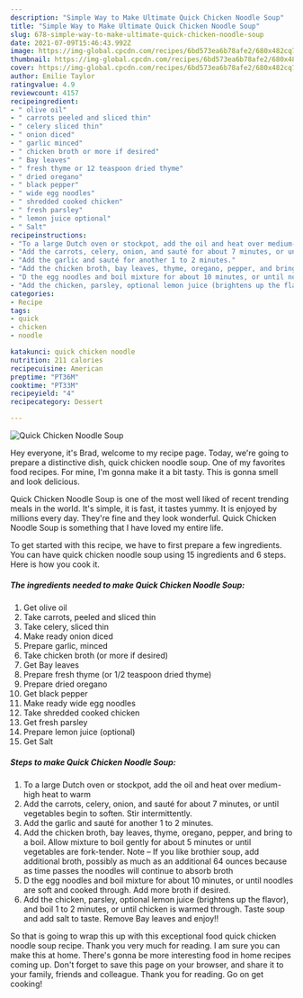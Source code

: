 ```yaml
---
description: "Simple Way to Make Ultimate Quick Chicken Noodle Soup"
title: "Simple Way to Make Ultimate Quick Chicken Noodle Soup"
slug: 678-simple-way-to-make-ultimate-quick-chicken-noodle-soup
date: 2021-07-09T15:46:43.992Z
image: https://img-global.cpcdn.com/recipes/6bd573ea6b78afe2/680x482cq70/quick-chicken-noodle-soup-recipe-main-photo.jpg
thumbnail: https://img-global.cpcdn.com/recipes/6bd573ea6b78afe2/680x482cq70/quick-chicken-noodle-soup-recipe-main-photo.jpg
cover: https://img-global.cpcdn.com/recipes/6bd573ea6b78afe2/680x482cq70/quick-chicken-noodle-soup-recipe-main-photo.jpg
author: Emilie Taylor
ratingvalue: 4.9
reviewcount: 4157
recipeingredient:
- " olive oil"
- " carrots peeled and sliced thin"
- " celery sliced thin"
- " onion diced"
- " garlic minced"
- " chicken broth or more if desired"
- " Bay leaves"
- " fresh thyme or 12 teaspoon dried thyme"
- " dried oregano"
- " black pepper"
- " wide egg noodles"
- " shredded cooked chicken"
- " fresh parsley"
- " lemon juice optional"
- " Salt"
recipeinstructions:
- "To a large Dutch oven or stockpot, add the oil and heat over medium-high heat to warm"
- "Add the carrots, celery, onion, and sauté for about 7 minutes, or until vegetables begin to soften. Stir intermittently."
- "Add the garlic and sauté for another 1 to 2 minutes."
- "Add the chicken broth, bay leaves, thyme, oregano, pepper, and bring to a boil. Allow mixture to boil gently for about 5 minutes or until vegetables are fork-tender. Note – If you like brothier soup, add additional broth, possibly as much as an additional 64 ounces because as time passes the noodles will continue to absorb broth"
- "D the egg noodles and boil mixture for about 10 minutes, or until noodles are soft and cooked through. Add more broth if desired."
- "Add the chicken, parsley, optional lemon juice (brightens up the flavor), and boil 1 to 2 minutes, or until chicken is warmed through. Taste soup and add salt to taste. Remove Bay leaves and enjoy!!"
categories:
- Recipe
tags:
- quick
- chicken
- noodle

katakunci: quick chicken noodle 
nutrition: 211 calories
recipecuisine: American
preptime: "PT36M"
cooktime: "PT33M"
recipeyield: "4"
recipecategory: Dessert

---
```



![Quick Chicken Noodle Soup](https://img-global.cpcdn.com/recipes/6bd573ea6b78afe2/680x482cq70/quick-chicken-noodle-soup-recipe-main-photo.jpg)

Hey everyone, it's Brad, welcome to my recipe page. Today, we're going to prepare a distinctive dish, quick chicken noodle soup. One of my favorites food recipes. For mine, I'm gonna make it a bit tasty. This is gonna smell and look delicious.

Quick Chicken Noodle Soup is one of the most well liked of recent trending meals in the world. It's simple, it is fast, it tastes yummy. It is enjoyed by millions every day. They're fine and they look wonderful. Quick Chicken Noodle Soup is something that I have loved my entire life.




To get started with this recipe, we have to first prepare a few ingredients. You can have quick chicken noodle soup using 15 ingredients and 6 steps. Here is how you cook it.

<!--inarticleads1-->

##### The ingredients needed to make Quick Chicken Noodle Soup:

1. Get  olive oil
1. Take  carrots, peeled and sliced thin
1. Take  celery, sliced thin
1. Make ready  onion diced
1. Prepare  garlic, minced
1. Take  chicken broth (or more if desired)
1. Get  Bay leaves
1. Prepare  fresh thyme (or 1/2 teaspoon dried thyme)
1. Prepare  dried oregano
1. Get  black pepper
1. Make ready  wide egg noodles
1. Take  shredded cooked chicken
1. Get  fresh parsley
1. Prepare  lemon juice (optional)
1. Get  Salt




<!--inarticleads2-->

##### Steps to make Quick Chicken Noodle Soup:

1. To a large Dutch oven or stockpot, add the oil and heat over medium-high heat to warm
1. Add the carrots, celery, onion, and sauté for about 7 minutes, or until vegetables begin to soften. Stir intermittently.
1. Add the garlic and sauté for another 1 to 2 minutes.
1. Add the chicken broth, bay leaves, thyme, oregano, pepper, and bring to a boil. Allow mixture to boil gently for about 5 minutes or until vegetables are fork-tender. Note – If you like brothier soup, add additional broth, possibly as much as an additional 64 ounces because as time passes the noodles will continue to absorb broth
1. D the egg noodles and boil mixture for about 10 minutes, or until noodles are soft and cooked through. Add more broth if desired.
1. Add the chicken, parsley, optional lemon juice (brightens up the flavor), and boil 1 to 2 minutes, or until chicken is warmed through. Taste soup and add salt to taste. Remove Bay leaves and enjoy!!




So that is going to wrap this up with this exceptional food quick chicken noodle soup recipe. Thank you very much for reading. I am sure you can make this at home. There's gonna be more interesting food in home recipes coming up. Don't forget to save this page on your browser, and share it to your family, friends and colleague. Thank you for reading. Go on get cooking!
